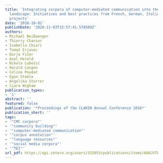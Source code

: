 ```yaml
---
title: 'Integrating corpora of computer-mediated communication into the language resources
  landscape: Initiatives and best practices from French, German, Italian and Slovenian
  projects'
date: '2016-10-01'
publishDate: '2020-11-03T15:57:41.578589Z'
authors:
- Michael Beißwenger
- Thierry Chanier
- Isabella Chiari
- Tomaž Erjavec
- Darja Fišer
- Axel Herold
- Nikola Lubešić
- Harald Lüngen
- Céline Poudat
- Egon Stemle
- Angelika Storrer
- Ciara Wigham
publication_types:
- '1'
abstract: ''
featured: false
publication: '*Proceedings of the CLARIN Annual Conference 2016*'
publication_short: ''
tags:
- '"CMC corpora"'
- '"community building"'
- '"computer-mediated communication"'
- '"corpus annotation"'
- '"language resources"'
- '"social media corpora"'
- '"TEI"'
url_pdf: https://api.zotero.org/users/332053/publications/items/6U6JVTK3/file/view
---
```


